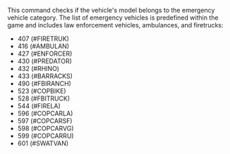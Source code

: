 This command checks if the vehicle's model belongs to the emergency vehicle category. The list of emergency vehicles is predefined within the game and includes law enforcement vehicles, ambulances, and firetrucks:

* 407 (#FIRETRUK)
* 416 (#AMBULAN)
* 427 (#ENFORCER)
* 430 (#PREDATOR)
* 432 (#RHINO)
* 433 (#BARRACKS)
* 490 (#FBIRANCH)
* 523 (#COPBIKE)
* 528 (#FBITRUCK)
* 544 (#FIRELA)
* 596 (#COPCARLA)
* 597 (#COPCARSF)
* 598 (#COPCARVG)
* 599 (#COPCARRU)
* 601 (#SWATVAN)